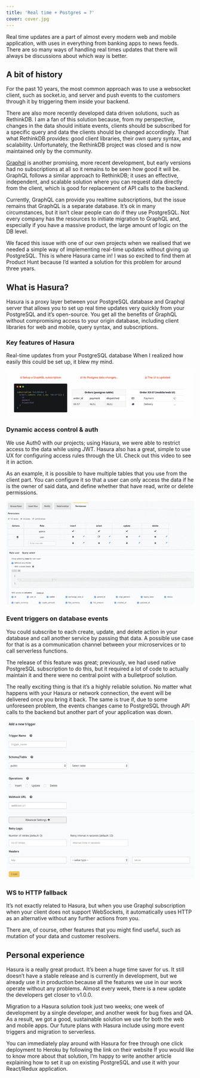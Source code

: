 ```yaml
---
title: 'Real time + Postgres = ?'
cover: cover.jpg
---
```


Real time updates are a part of almost every modern web and mobile application, with uses in everything from banking apps to news feeds. There are so many ways of handling real times updates that there will always be discussions about which way is better.

## A bit of history

For the past 10 years, the most common approach was to use a websocket client, such as socket.io, and server and push events to the customers through it by triggering them inside your backend.

There are also more recently developed data driven solutions, such as RethinkDB. I am a fan of this solution because, from my perspective, changes in the data should initiate events, clients should be subscribed for a specific query and data the clients should be changed accordingly. That what RethinkDB provides: good client libraries, their own query syntax, and scalability. Unfortunately, the RethinkDB project was closed and is now maintained only by the community.

[Graphql](https://graphql.org/) is another promising, more recent development, but early versions had no subscriptions at all so it remains to be seen how good it will be. GraphQL follows a similar approach to RethinkDB; it uses an effective, independent, and scalable solution where you can request data directly from the client, which is good for replacement of API calls to the backend.

Currently, GraphQL can provide you realtime subscriptions, but the issue remains that GraphQL is a separate database. It’s ok in many circumstances, but it isn’t clear people can do if they use PostgreSQL. Not every company has the resources to initiate migration to GraphQL and, especially if you have a massive product, the large amount of logic on the DB level.

We faced this issue with one of our own projects when we realised that we needed a simple way of implementing real-time updates without giving up PostgreSQL. This is where Hasura came in! I was so excited to find them at Product Hunt because I’d wanted a solution for this problem for around three years.

## What is Hasura?

Hasura is a proxy layer between your PostgreSQL database and Graphql server that allows you to set up real time updates very quickly from your PostgreSQL and it’s open-source. You get all the benefits of GraphQL without compromising access to your origin database, including client libraries for web and mobile, query syntax, and subscriptions.

### Key features of Hasura

Real-time updates from your PostgreSQL database
When I realized how easily this could be set up, it blew my mind.

![GATSBY_EMPTY_ALT](real1.gif)

### Dynamic access control & auth

We use Auth0 with our projects; using Hasura, we were able to restrict access to the data while using JWT. Hasura also has a great, simple to use UX for configuring access rules through the UI. Check out this video to see it in action.

As an example, it is possible to have multiple tables that you use from the client part. You can configure it so that a user can only access the data if he is the owner of said data, and define whether that have read, write or delete permissions.

![GATSBY_EMPTY_ALT](real2.gif)

### Event triggers on database events

You could subscribe to each create, update, and delete action in your database and call another service by passing that data. A possible use case for that is as a communication channel between your microservices or to call serverless functions.

The release of this feature was great; previously, we had used native PostgreSQL subscription to do this, but it required a lot of code to actually maintain it and there were no central point with a bulletproof solution.

The really exciting thing is that it’s a highly reliable solution. No matter what happens with your Hasura or network connection, the event will be delivered once you bring it back. The same is true if, due to some unforeseen problem, the events changes came to PostgreSQL through API calls to the backend but another part of your application was down.

![GATSBY_EMPTY_ALT](real3.png)

### WS to HTTP fallback

It’s not exactly related to Hasura, but when you use Graphql subscription when your client does not support WebSockets, it automatically uses HTTP as an alternative without any further actions from you.

There are, of course, other features that you might find useful, such as mutation of your data and customer resolvers.

## Personal experience

Hasura is a really great product. It’s been a huge time saver for us. It still doesn’t have a stable release and is currently in development, but we already use it in production because all the features we use in our work operate without any problems. Almost every week, there is a new update the developers get closer to v1.0.0.

Migration to a Hasura solution took just two weeks; one week of development by a single developer, and another week for bug fixes and QA. As a result, we got a good, sustainable solution we use for both the web and mobile apps. Our future plans with Hasura include using more event triggers and migration to serverless.

You can immediately play around with Hasura for free through one click deployment to Heroku by following the link on their website If you would like to know more about that solution, I’m happy to write another article explaining how to set it up on existing PostgreSQL and use it with your React/Redux application.
